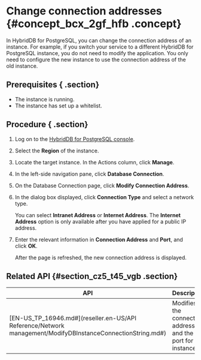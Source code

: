 # Change connection addresses {#concept_bcx_2gf_hfb .concept}

In HybridDB for PostgreSQL, you can change the connection address of an instance. For example, if you switch your service to a different HybridDB for PostgreSQL instance, you do not need to modify the application. You only need to configure the new instance to use the connection address of the old instance.

## Prerequisites { .section}

-   The instance is running.
-   The instance has set up a whitelist.

## Procedure { .section}

1.  Log on to the [HybridDB for PostgreSQL console](https://partners-intl.console.aliyun.com/#/gpdb).
2.  Select the **Region** of the instance.
3.  Locate the target instance. In the Actions column, click **Manage**.
4.  In the left-side navigation pane, click **Database Connection**.
5.  On the Database Connection page, click **Modify Connection Address**.
6.  In the dialog box displayed, click **Connection Type** and select a network type.

    You can select **Intranet Address** or **Internet Address**. The **Internet Address** option is only available after you have applied for a public IP address.

7.  Enter the relevant information in **Connection Address** and **Port**, and click **OK**.

    After the page is refreshed, the new connection address is displayed.


## Related API {#section_cz5_t45_vgb .section}

|API|Description|
|---|-----------|
|[EN-US\_TP\_16946.md\#](reseller.en-US/API Reference/Network management/ModifyDBInstanceConnectionString.md#)|Modifies the connection address and the port for an instance.|

